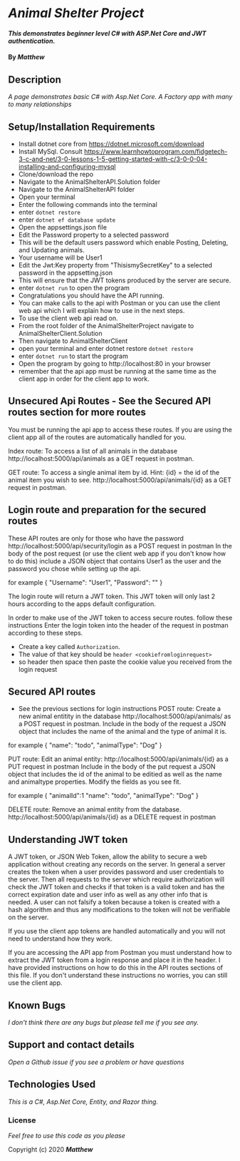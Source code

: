 
# _Animal Shelter Project_

#### _This demonstrates beginner level C# with ASP.Net Core and JWT authentication._

#### By _**Matthew**_

## Description

_A page demonstrates basic C# with Asp.Net Core._
_A Factory app with many to many relationships_
     
## Setup/Installation Requirements
* Install dotnet core from https://dotnet.microsoft.com/download
* Install MySql. Consult https://www.learnhowtoprogram.com/fidgetech-3-c-and-net/3-0-lessons-1-5-getting-started-with-c/3-0-0-04-installing-and-configuring-mysql
* Clone/download the repo
* Navigate to the AnimalShelterAPI.Solution folder
* Navigate to the AnimalShelterAPI folder 
* Open your terminal
* Enter the following commands into the terminal
* enter `dotnet restore`
* enter `dotnet ef database update`
* Open the appsettings.json file
* Edit the Password property to a selected password
* This will be the default users password which enable Posting, Deleting, and Updating animals.
* Your username will be User1
* Edit the Jwt:Key property from "ThisismySecretKey" to a selected password in the appsetting.json
* This will ensure that the JWT tokens produced by the server are secure.
* enter `dotnet run` to open the program
* Congratulations you should have the API running.
* You can make calls to the api with Postman or you can use the client web api which I will explain how to use in the next steps.
* To use the client web api read on.
* From the root folder of the AnimalShelterProject navigate to AnimalShelterClient.Solution
* Then navigate to AnimalShelterClient
* open your terminal and enter dotnet restore `dotnet restore`
* enter `dotnet run` to start the program
* Open the program by going to http://localhost:80 in your browser
* remember that the api app must be running at the same time as the client app in order for the client app to work.


## Unsecured Api Routes - See the Secured API routes section for more routes
You must be running the api app to access these routes. If you are using the client app all of the routes are automatically handled for you.

Index route: To access a list of all animals in the database
http://localhost:5000/api/animals as a GET request in postman.

GET route: To access a single animal item by id.
Hint: {id} = the id of the animal item you wish to see.
http://localhost:5000/api/animals/{id} as a GET request in postman.

## Login route and preparation for the secured routes
These API routes are only for those who have the password
http://localhost:5000/api/security/login as a POST request in postman
In the body of the post request (or use the client web app if you don't know how to do this) include a JSON object that contains User1 as the user and the password you chose while setting up the api.

for example
{
  "Username": "User1",
  "Password": "<The password you chose>"
}

The login route will return a JWT token. This JWT token will only last 2 hours
according to the apps default configuration.

In order to make use of the JWT token to access secure routes. follow these instructions
Enter the login token into the header of the request in postman according to these steps.
* Create a key called `Authorization`.
* The value of that key should be `header <cookiefromloginrequest>` 
* so header then space then paste the cookie value you received from the login request

## Secured API routes
* See the previous sections for login instructions
POST route: Create a new animal entitity in the database
http://localhost:5000/api/animals/ as a POST request in postman.
Include in the body of the request a JSON object that includes the name of the animal and the type of animal it is.

for example
{
  "name": "todo",
  "animalType": "Dog"
}

PUT route: Edit an animal entity:
http://localhost:5000/api/animals/{id} as a PUT request in postman
Include in the body of the put request a JSON object that includes the id of the animal to be editied as well as the name and animaltype properties. Modify the fields as you see fit.

for example
{
  "animalId":1
  "name": "todo",
  "animalType": "Dog"
}

DELETE route: Remove an animal entity from the database.
http://localhost:5000/api/animals/{id} as a DELETE request in postman


## Understanding JWT token
A JWT token, or JSON Web Token, allow the ability to secure a web application without creating any records on the server.
In general a server creates the token when a user provides password and user credentials to the server. 
Then all requests to the server which require authorization will check the JWT token and checks if that token is a valid token and has the correct expiration date and user info as well as any other info that is needed.
A user can not falsify a token because a token is created with a hash algorithm and thus any modifications to the token will not be verifiable on the server.

If you use the client app tokens are handled automatically and you will not need to understand how they work.

If you are accessing the API app from Postman you must understand how to extract the JWT token from a login response and place it in the header. I have provided instructions on how to do this in the API routes sections of this file. If you don't understand these instructions no worries, you can still use the client app.

## Known Bugs

_I don't think there are any bugs but please tell me if you see any._

## Support and contact details

_Open a Github issue if you see a problem or have questions_

## Technologies Used

_This is a C#, Asp.Net Core, Entity, and Razor thing._

### License

*Feel free to use this code as you please*

Copyright (c) 2020 **_Matthew_**